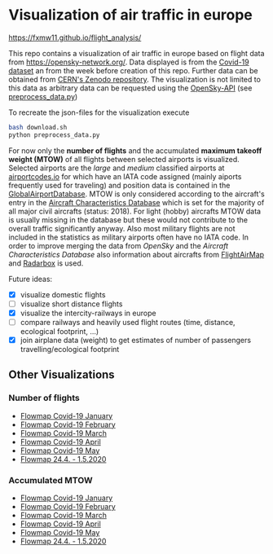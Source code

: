 # Visualization of air traffic in europe
https://fxmw11.github.io/flight_analysis/

This repo contains a visualization of air traffic in europe based on flight data from https://opensky-network.org/.
Data displayed is from the [Covid-19 dataset](https://opensky-network.org/datasets/covid-19/) an from the week before creation of this repo.
Further data can be obtained from [CERN's Zenodo repository](https://zenodo.org/record/3901482).
The visualization is not limited to this data as arbitrary data can be requested using the [OpenSky-API](https://opensky-network.org/apidoc/rest.html) (see [preprocess_data.py](./blob/master/preprocess_data.py))

To recreate the json-files for the visualization execute
```bash
bash download.sh
python preprocess_data.py
```

For now only the **number of flights** and the accumulated **maximum takeoff weight (MTOW)** of all flights between selected airports is visualized.
Selected airports are the *large* and *medium* classified airports at [airportcodes.io](https://airportcodes.io/en/all-airports/?filters[continent]=EU)
for which have an IATA code assigned (mainly aiports frequently used for traveling) and position data is contained in the [GlobalAirportDatabase](http://www.partow.net/miscellaneous/airportdatabase/index.html).
MTOW is only considered according to the aircraft's entry in the [Aircraft Characteristics Database](https://www.faa.gov/airports/engineering/aircraft_char_database/) which is set for the majority of all major civil aircrafts (status: 2018).
For light (hobby) aircrafts MTOW data is usually missing in the database but these would not contribute to the overall traffic significantly anyway.
Also most military flights are not included in the statistics as military airports often have no IATA code.
In order to improve merging the data from *OpenSky* and the *Aircraft Characteristics Database* also information about aircrafts from [FlightAirMap](https://real.flightairmap.com/) and [Radarbox](https://www.radarbox.com) is used.

Future ideas:
- [x] visualize domestic flights
- [ ] visualize short distance flights
- [x] visualize the intercity-railways in europe
- [ ] compare railways and heavily used flight routes (time, distance, ecological footprint, ...)
- [x] join airplane data (weight) to get estimates of number of passengers travelling/ecological footprint

## Other Visualizations

### Number of flights
- [Flowmap Covid-19 January](https://flowmap.blue/from-url?flows=https://fxmw11.github.io/flight_analysis/data_clean/flights_jan.csv&locations=https://fxmw11.github.io/flight_analysis/data_clean/airports.csv)
- [Flowmap Covid-19 February](https://flowmap.blue/from-url?flows=https://fxmw11.github.io/flight_analysis/data_clean/flights_feb.csv&locations=https://fxmw11.github.io/flight_analysis/data_clean/airports.csv)
- [Flowmap Covid-19 March](https://flowmap.blue/from-url?flows=https://fxmw11.github.io/flight_analysis/data_clean/flights_mar.csv&locations=https://fxmw11.github.io/flight_analysis/data_clean/airports.csv)
- [Flowmap Covid-19 April](https://flowmap.blue/from-url?flows=https://fxmw11.github.io/flight_analysis/data_clean/flights_apr.csv&locations=https://fxmw11.github.io/flight_analysis/data_clean/airports.csv)
- [Flowmap Covid-19 May](https://flowmap.blue/from-url?flows=https://fxmw11.github.io/flight_analysis/data_clean/flights_may.csv&locations=https://fxmw11.github.io/flight_analysis/data_clean/airports.csv)
- [Flowmap 24.4. - 1.5.2020](https://flowmap.blue/from-url?flows=https://fxmw11.github.io/flight_analysis/data_clean/flights.csv&locations=https://fxmw11.github.io/flight_analysis/data_clean/airports.csv)

### Accumulated MTOW
- [Flowmap Covid-19 January](https://flowmap.blue/from-url?flows=https://fxmw11.github.io/flight_analysis/data_clean/flights_jan_mtow.csv&locations=https://fxmw11.github.io/flight_analysis/data_clean/airports.csv)
- [Flowmap Covid-19 February](https://flowmap.blue/from-url?flows=https://fxmw11.github.io/flight_analysis/data_clean/flights_feb_mtow.csv&locations=https://fxmw11.github.io/flight_analysis/data_clean/airports.csv)
- [Flowmap Covid-19 March](https://flowmap.blue/from-url?flows=https://fxmw11.github.io/flight_analysis/data_clean/flights_mar_mtow.csv&locations=https://fxmw11.github.io/flight_analysis/data_clean/airports.csv)
- [Flowmap Covid-19 April](https://flowmap.blue/from-url?flows=https://fxmw11.github.io/flight_analysis/data_clean/flights_apr_mtow.csv&locations=https://fxmw11.github.io/flight_analysis/data_clean/airports.csv)
- [Flowmap Covid-19 May](https://flowmap.blue/from-url?flows=https://fxmw11.github.io/flight_analysis/data_clean/flights_may_mtow.csv&locations=https://fxmw11.github.io/flight_analysis/data_clean/airports.csv)
- [Flowmap 24.4. - 1.5.2020](https://flowmap.blue/from-url?flows=https://fxmw11.github.io/flight_analysis/data_clean/flights_mtow.csv&locations=https://fxmw11.github.io/flight_analysis/data_clean/airports.csv)
